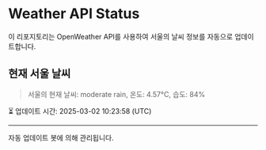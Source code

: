 
# Weather API Status

이 리포지토리는 OpenWeather API를 사용하여 서울의 날씨 정보를 자동으로 업데이트합니다.

## 현재 서울 날씨
> 서울의 현재 날씨: moderate rain, 온도: 4.57°C, 습도: 84%

⏳ 업데이트 시간: 2025-03-02 10:23:58 (UTC)

---
자동 업데이트 봇에 의해 관리됩니다.
